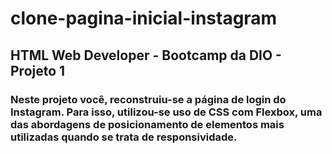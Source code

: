 # clone-pagina-inicial-instagram

## HTML Web Developer - Bootcamp da DIO - Projeto 1

### Neste projeto você, reconstruiu-se a página de login do Instagram. Para isso, utilizou-se uso de CSS com Flexbox, uma das abordagens de posicionamento de elementos mais utilizadas quando se trata de responsividade. 

